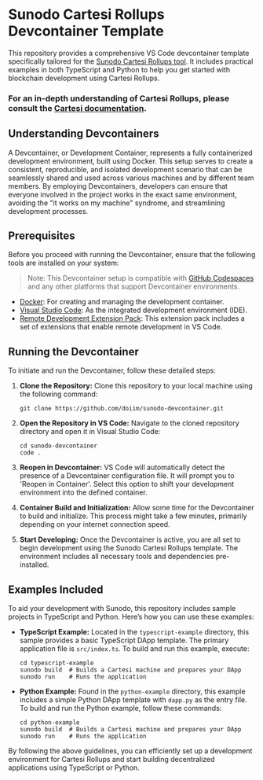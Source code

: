 # Sunodo Cartesi Rollups Devcontainer Template

This repository provides a comprehensive VS Code devcontainer template specifically tailored for the [Sunodo Cartesi Rollups tool](https://sunodo.io/). It includes practical examples in both TypeScript and Python to help you get started with blockchain development using Cartesi Rollups.

### For an in-depth understanding of Cartesi Rollups, please consult the [Cartesi documentation](https://docs.cartesi.io/).

## Understanding Devcontainers

A Devcontainer, or Development Container, represents a fully containerized development environment, built using Docker. This setup serves to create a consistent, reproducible, and isolated development scenario that can be seamlessly shared and used across various machines and by different team members. By employing Devcontainers, developers can ensure that everyone involved in the project works in the exact same environment, avoiding the "it works on my machine" syndrome, and streamlining development processes.

## Prerequisites

Before you proceed with running the Devcontainer, ensure that the following tools are installed on your system:

> Note: This Devcontainer setup is compatible with [GitHub Codespaces](https://github.com/features/codespaces) and any other platforms that support Devcontainer environments.

- [Docker](https://www.docker.com/get-started): For creating and managing the development container.
- [Visual Studio Code](https://code.visualstudio.com/): As the integrated development environment (IDE).
- [Remote Development Extension Pack](https://marketplace.visualstudio.com/items?itemName=ms-vscode-remote.vscode-remote-extensionpack): This extension pack includes a set of extensions that enable remote development in VS Code.

## Running the Devcontainer

To initiate and run the Devcontainer, follow these detailed steps:

1. **Clone the Repository:**
    Clone this repository to your local machine using the following command:
    ```shell
    git clone https://github.com/doiim/sunodo-devcontainer.git
    ```

2. **Open the Repository in VS Code:**
    Navigate to the cloned repository directory and open it in Visual Studio Code:
    ```shell
    cd sunodo-devcontainer
    code .
    ```

3. **Reopen in Devcontainer:**
    VS Code will automatically detect the presence of a Devcontainer configuration file. It will prompt you to 'Reopen in Container'. Select this option to shift your development environment into the defined container.

4. **Container Build and Initialization:**
    Allow some time for the Devcontainer to build and initialize. This process might take a few minutes, primarily depending on your internet connection speed.

5. **Start Developing:**
    Once the Devcontainer is active, you are all set to begin development using the Sunodo Cartesi Rollups template. The environment includes all necessary tools and dependencies pre-installed.

## Examples Included

To aid your development with Sunodo, this repository includes sample projects in TypeScript and Python. Here’s how you can use these examples:

- **TypeScript Example:**
    Located in the `typescript-example` directory, this sample provides a basic TypeScript DApp template. The primary application file is `src/index.ts`. To build and run this example, execute:
    ```shell
    cd typescript-example
    sunodo build  # Builds a Cartesi machine and prepares your DApp
    sunodo run    # Runs the application
    ```

- **Python Example:**
    Found in the `python-example` directory, this example includes a simple Python DApp template with `dapp.py` as the entry file. To build and run the Python example, follow these commands:
    ```shell
    cd python-example
    sunodo build  # Builds a Cartesi machine and prepares your DApp
    sunodo run    # Runs the application
    ```

By following the above guidelines, you can efficiently set up a development environment for Cartesi Rollups and start building decentralized applications using TypeScript or Python.